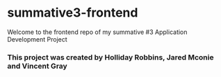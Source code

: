 # summative3-frontend
Welcome to the frontend repo of my summative #3 Application Development Project

<h3>This project was created by Holliday Robbins, Jared Mconie and Vincent Gray</h3>
